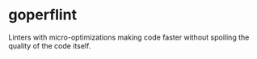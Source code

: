 # goperflint

Linters with micro-optimizations making code faster without spoiling the quality of the code itself.
